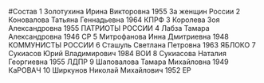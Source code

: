 #Состав
1 Золотухина Ирина Викторовна 1955 За женщин России
2 Коновалова Татьяна Геннадьевна 1964 КПРФ
3 Королева Зоя Александровна 1955 ПАТРИОТЫ РОССИИ
4 Лабза Тамара Александровна 1946 СР
5 Митрофанова Инна Дмитриевна 1948 КОММУНИСТЫ РОССИИ
6 Сташуль Светлана Петровна 1963 ЯБЛОКО
7 Сукиасов Юрий Владимирович 1984 ВОИ
8 Сукиасова Наталия Георгиевна 1955 ЛДПР
9 Шаповалова Тамара Михайловна 1949 КаРОВАЧ
10 Ширкунов Николай Михайлович 1952 ЕР
